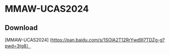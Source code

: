 # MMAW-UCAS2024

## Download
[MMAW-UCAS2024] (https://pan.baidu.com/s/1SOlA2T12RrYwd9l7TDZg-g?pwd=3tg8） 
